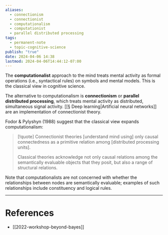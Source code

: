 ```yaml
---
aliases:
  - connectionism
  - connectionist
  - computationalism
  - computationist
  - parallel distributed processing
tags:
  - permanent-note
  - topic-cognitive-science
publish: "true"
date: 2024-04-06 14:38
lastmod: 2024-04-06T14:44:12-07:00
---
```

The **computationalist** approach to the mind treats mental activity as formal operations (i.e., syntactical rules) on symbols and mental models. This is the classical view in cognitive science.

The alternative to computationalism is **connectionism** or **parallel distributed processing**, which treats mental activity as distributed, simultaneous signal activity. [[§ Deep learning|Artificial neural networks]] are an implementation of connectionist theory.

Fodor & Pylyshyn (1988) suggest that the classical view expands computationalism:

>[!quote]
>Connectionist theories \[understand mind using] only causal connectedness as a primitive relation among \[distributed processing units]. 
>
>Classical theories acknowledge not only causal relations among the semantically evaluable objects that they posit, but also a range of structural relations.

Note that computationalists are not concerned with whether the relationships between nodes are semantically evaluable; examples of such relationships include constituency and logical rules. 

---
# References

- [[2022-workshop-beyond-bayes]]